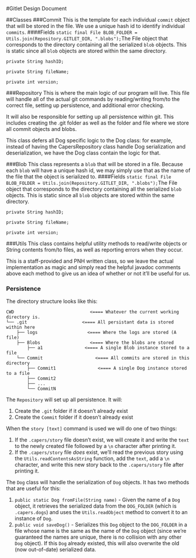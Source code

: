 #Gitlet Design Document

##Classes
###Commit
This is the template for each individual `commit` object that will be stored in the file. We use a unique hash id to identify individual `commits`.
####Fields
`static final File BLOB_FOLDER = Utils.join(Repository.GITLET_DIR, ".blobs");`The File object that corresponds to the directory containing all the serialized `blob` objects. This is static since all `blob` objects are stored within the same directory.

`private String hashID;`

`private String fileName;`

`private int version;`


###Repository
This is where the main logic of our program will live. This file will handle all of the actual git commands by reading/writing from/to the correct file, setting up persistence, and additional error checking.

It will also be responsible for setting up all persistence within git. This includes creating the .git folder as well as the folder and file where we store all commit objects and blobs.

This class defers all Dog specific logic to the Dog class: for example, instead of having the CapersRepository class handle Dog serialization and deserialization, we have the Dog class contain the logic for that.


###Blob
This class represents a `blob` that will be stored in a file. Because each `blob` will have a unique hash id, we may simply use that as the name of the file that the object is serialized to.
####Fields
`static final File BLOB_FOLDER = Utils.join(Repository.GITLET_DIR, ".blobs");`The File object that corresponds to the directory containing all the serialized `blob` objects. This is static since all `blob` objects are stored within the same directory.

`private String hashID;`

`private String fileName;`

`private int version;`

###Utils
This class contains helpful utility methods to read/write objects or String contents from/to files, as well as reporting errors when they occur.

This is a staff-provided and PNH written class, so we leave the actual implementation as magic and simply read the helpful javadoc comments above each method to give us an idea of whether or not it’ll be useful for us.

### Persistence

The directory structure looks like this:


```
CWD                             <==== Whatever the current working directory is.
└── .git                     <==== All persistant data is stored within here
    ├── logs                   <==== Where the logs are stored (A file)
    ├── Blobs                   <==== Where the blobs are stored 
        ├── a1                <==== A single Blob instance stored to a file
    └── Commit                    <==== All commits are stored in this directory
        ├── Commit1                <==== A single Dog instance stored to a file
        ├── Commit2
        ├── ...
        └── CommitN
```


The `Repository` will set up all persistence. It will:



1. Create the `.git` folder if it doesn’t already exist
2. Create the `Commit` folder if it doesn’t already exist

When the `story [text]` command is used we will do one of two things:



1. If the `.capers/story` file doesn’t exist, we will create it and write the `text` to the newly created file followed by a `\n` character after printing it.
2. If the `.capers/story` file _does_ exist, we’ll read the previous story using the `Utils.readContentsAsString` function, add the `text`, add a `\n` character, and write this new story back to the `.capers/story` file after printing it.

The `Dog` class will handle the serialization of `Dog` objects. It has two methods that are useful for this:



1. `public static Dog fromFile(String name)` - Given the name of a `Dog` object, it retrieves the serialized data from the `DOG_FOLDER` (which is `.capers.dogs`) and uses the `Utils.readObject` method to convert it to an instance of `Dog`.
2. `public void saveDog()` - Serializes this `Dog` object to the `DOG_FOLDER` in a file whose name is the same as the name of the `Dog` object (since we’re guaranteed the names are unique, there is no collision with any other `Dog` object). If this `Dog` already existed, this will also overwrite the old (now out-of-date) serialized data.
